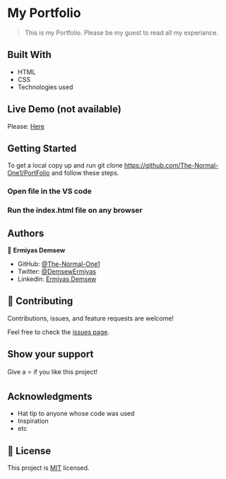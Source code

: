 # My Portfolio

> This is my Portfolio. Please be my guest to read all my experiance.

## Built With

- HTML
- CSS
- Technologies used

## Live Demo (not available)

Please: [Here](The-Normal-One1/The-Normal-One1.github.io)

## Getting Started

To get a local copy up and run git clone https://github.com/The-Normal-One1/PortFolio and follow these steps.

### Open file in the VS code

### Run the index.html file on any browser

## Authors

👤 **Ermiyas Demsew**

- GitHub: [@The-Normal-One1](https://github.com/The-Normal-One1)
- Twitter: [@DemsewErmiyas](https://twitter.com/DemsewErmiyas)
- LinkedIn: [Ermiyas Demsew](https://linkedin.com/in/ErmiyasDemsew)

## 🤝 Contributing

Contributions, issues, and feature requests are welcome!

Feel free to check the [issues page](../../issues/).

## Show your support

Give a ⭐️ if you like this project!

## Acknowledgments

- Hat tip to anyone whose code was used
- Inspiration
- etc

## 📝 License

This project is [MIT](./MIT.md) licensed.
